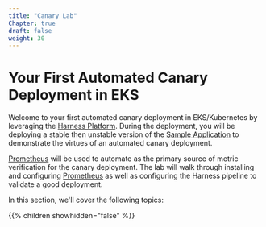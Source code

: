 ```yaml
---
title: "Canary Lab"
Chapter: true
draft: false
weight: 30
---
```

# Your First Automated Canary Deployment in EKS

Welcome to your first automated canary deployment in EKS/Kubernetes by leveraging the [Harness Platform](https://harness.io/platform/).  During the deployment, you will be deploying a stable then unstable version of the [Sample Application](https://hub.docker.com/r/harness/cv-demo) to demonstrate the virtues of an automated canary deployment.

[Prometheus](https://prometheus.io/) will be used to automate as the primary source of metric verification for the canary deployment. The lab will walk through installing and configuring [Prometheus](https://prometheus.io/) as well as configuring the Harness pipeline to validate a good deployment.

In this section, we'll cover the following topics:

{{% children showhidden="false" %}}
